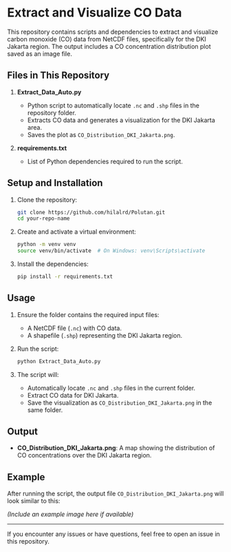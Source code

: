 # Extract and Visualize CO Data

This repository contains scripts and dependencies to extract and visualize carbon monoxide (CO) data from NetCDF files, specifically for the DKI Jakarta region. The output includes a CO concentration distribution plot saved as an image file.

## Files in This Repository

1. **Extract_Data_Auto.py**
   - Python script to automatically locate `.nc` and `.shp` files in the repository folder.
   - Extracts CO data and generates a visualization for the DKI Jakarta area.
   - Saves the plot as `CO_Distribution_DKI_Jakarta.png`.

2. **requirements.txt**
   - List of Python dependencies required to run the script.

## Setup and Installation

1. Clone the repository:
   ```bash
   git clone https://github.com/hilalrd/Polutan.git
   cd your-repo-name
   ```

2. Create and activate a virtual environment:
   ```bash
   python -m venv venv
   source venv/bin/activate  # On Windows: venv\Scripts\activate
   ```

3. Install the dependencies:
   ```bash
   pip install -r requirements.txt
   ```

## Usage

1. Ensure the folder contains the required input files:
   - A NetCDF file (`.nc`) with CO data.
   - A shapefile (`.shp`) representing the DKI Jakarta region.

2. Run the script:
   ```bash
   python Extract_Data_Auto.py
   ```

3. The script will:
   - Automatically locate `.nc` and `.shp` files in the current folder.
   - Extract CO data for DKI Jakarta.
   - Save the visualization as `CO_Distribution_DKI_Jakarta.png` in the same folder.

## Output

- **CO_Distribution_DKI_Jakarta.png**: A map showing the distribution of CO concentrations over the DKI Jakarta region.

## Example

After running the script, the output file `CO_Distribution_DKI_Jakarta.png` will look similar to this:

*(Include an example image here if available)*

---

If you encounter any issues or have questions, feel free to open an issue in this repository.


